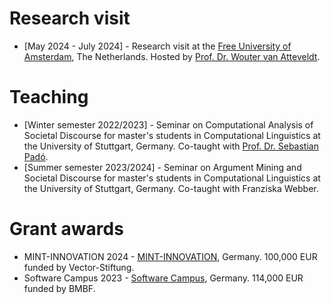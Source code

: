 # Research visit

* [May 2024 - July 2024] - Research visit at the [Free University of Amsterdam](https://vu.nl/en), The Netherlands. Hosted by [Prof. Dr. Wouter van Atteveldt](https://vanatteveldt.com/).


# Teaching 

* [Winter semester 2022/2023] - Seminar on Computational Analysis of Societal Discourse for master's students in Computational Linguistics at the University of Stuttgart, Germany. Co-taught with [Prof. Dr. Sebastian Padó](https://nlpado.de/~sebastian/).
* [Summer semester 2023/2024] - Seminar on Argument Mining and Societal Discourse for master's students in Computational Linguistics at the University of Stuttgart, Germany. Co-taught with Franziska Webber. 

# Grant awards 

* MINT-INNOVATION 2024 - [MINT-INNOVATION](https://vector-stiftung.de/), Germany. 100,000 EUR funded by Vector-Stiftung.
* Software Campus 2023 - [Software Campus](https://www.softwarecampus.de/), Germany. 114,000 EUR funded by BMBF.  
